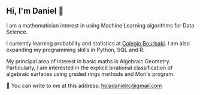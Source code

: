## Hi, I'm Daniel 👋

I am a mathematician interest in using Machine Learning algorithms for Data Science. 

I currently learning probability and statistics at [Colegio Bourbaki](https://www.colegio-bourbaki.com/). I am also expanding my programming skills in Python, SQL and R. 

My principal area of interest in basic maths is Algebraic Geometry. Particularly, I am interested in the explicit birational classification of algebraic surfaces using graded rings methods and Mori's program.

📧 You can write to me at this address: holadanielrc@gmail.com



<!--
**ElAleph25/ElAleph25** is a ✨ _special_ ✨ repository because its `README.md` (this file) appears on your GitHub profile.

Here are some ideas to get you started:

- 🔭 I’m currently working on ...
- 🌱 I’m currently learning ...
- 👯 I’m looking to collaborate on ...
- 🤔 I’m looking for help with ...
- 💬 Ask me about ...
- 📫 How to reach me: ...
- 😄 Pronouns: ...
- ⚡ Fun fact: ...
-->

